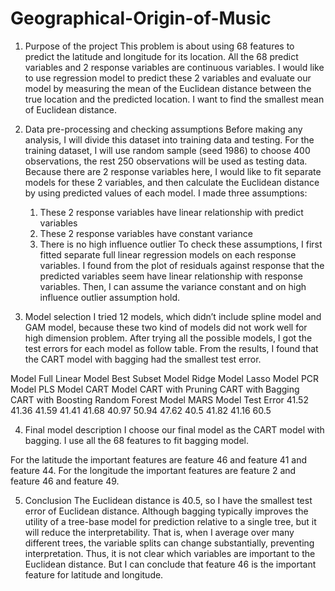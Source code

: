 # Geographical-Origin-of-Music

1. Purpose of the project
This problem is about using 68 features to predict the latitude and longitude for its location. All the 68 predict variables and 2 response variables are continuous variables. I would like to use regression model to predict these 2 variables and evaluate our model by measuring the mean of the Euclidean distance between the true location and the predicted location. I want to find the smallest mean of Euclidean distance.

2. Data pre-processing and checking assumptions
Before making any analysis, I will divide this dataset into training data and testing. For the training dataset, I will use random sample (seed 1986) to choose 400 observations, the rest 250 observations will be used as testing data. Because there are 2 response variables here, I would like to fit separate models for these 2 variables, and then calculate the Euclidean distance by using predicted values of each model. 
I made three assumptions:
    1. These 2 response variables have linear relationship with predict variables 
    2. These 2 response variables have constant variance
    3. There is no high influence outlier
To check these assumptions, I first fitted separate full linear regression models on each response variables. I found from the plot of residuals against response that the predicted variables seem have linear relationship with response variables. Then, I can assume the variance constant and on high influence outlier assumption hold. 
 
3. Model selection
I tried 12 models, which didn’t include spline model and GAM model, because these two kind of models did not work well for high dimension problem. After trying all the possible models, I got the test errors for each model as follow table. From the results, I found that the CART model with bagging had the smallest test error. 

Model	Full Linear Model	Best Subset Model	Ridge Model	Lasso Model	PCR Model	PLS Model	CART Model	CART with Pruning	CART with Bagging	CART with Boosting	Random Forest
Model	MARS Model
Test Error	41.52	41.36	41.59	41.41	41.68	40.97	50.94	47.62	40.5	41.82	41.16	60.5

4. Final model description
I choose our final model as the CART model with bagging. I use all the 68 features to fit bagging model. 
   
For the latitude the important features are feature 46 and feature 41 and feature 44.
For the longitude the important features are feature 2 and feature 46 and feature 49.

5. Conclusion
The Euclidean distance is 40.5, so I have the smallest test error of Euclidean distance. Although bagging typically improves the utility of a tree-base model for prediction relative to a single tree, but it will reduce the interpretability. That is, when I average over many different trees, the variable splits can change substantially, preventing interpretation. Thus, it is not clear which variables are important to the Euclidean distance. But I can conclude that feature 46 is the important feature for latitude and longitude.
